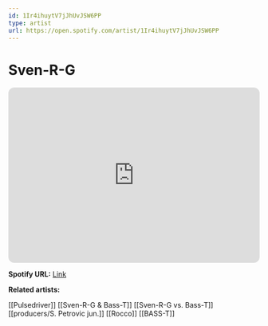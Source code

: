 ```yaml
---
id: 1Ir4ihuytV7jJhUvJSW6PP
type: artist
url: https://open.spotify.com/artist/1Ir4ihuytV7jJhUvJSW6PP
---
```

# Sven-R-G

<iframe style="border-radius:12px" src="https://open.spotify.com/embed/artist/1Ir4ihuytV7jJhUvJSW6PP" width="100%" height="352" frameBorder="0" allowfullscreen="" allow="autoplay; clipboard-write; encrypted-media; fullscreen; picture-in-picture" loading="lazy"></iframe>

**Spotify URL:** [Link](https://open.spotify.com/artist/1Ir4ihuytV7jJhUvJSW6PP)

**Related artists:**

[[Pulsedriver]]
[[Sven-R-G & Bass-T]]
[[Sven-R-G vs. Bass-T]]
[[producers/S. Petrovic jun.]]
[[Rocco]]
[[BASS-T]]
